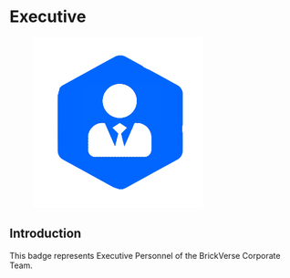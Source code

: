 # Executive

<figure><img src="../../../.gitbook/assets/Executive.png" alt=""><figcaption></figcaption></figure>

## Introduction

This badge represents Executive Personnel of the BrickVerse Corporate Team.
